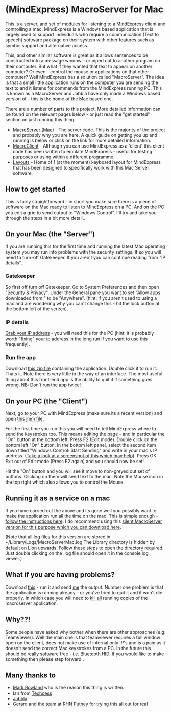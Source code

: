 (MindExpress) MacroServer for Mac
===========

This is a server, and set of modules for listening to a [MindExpress](http://www.jabbla.com/products.asp?itemID=9) client and controlling a mac. MindExpress is a Windows based application that is largely used to support individuals who require a communication (Text to speech) software package on their system with other features such as symbol support and alternative access. 

This, and other similar software is great as it allows sentences to be constructed into a message window - or piped out to another program on their computer. But what if they wanted that text to appear on another computer? Or even - control the mouse or applications on that other computer? Well MindExpress has a solution called "MacroServer". The idea is that a small little application runs on the computer you are sending the text to and it listens for commands from the MindExpress running PC. This is known as a MacroServer and Jabbla have only made a Windows based version of - this is the home of the Mac based one. 

There are a number of parts to this project. More detailed information can be found on the relevant pages below - or just read the "get started" section on just running this thing.

- [MacroServer (Mac)](MacroServer/#readme) - The server code. This is the majority of the project and probably why you are here. A quick guide on getting you up and running is below or click on the link for more detailed information. 
- [MacroClient](MacroClient/#readme) - Although you can use MindExpress as a 'client' this client code has been written to emulate MindExpress - useful for testing purposes or using within a different programme.
- [Layouts](Layouts/#readme) - Home of 1 (at the moment) keyboard layout for MindExpress that has been designed to specifically work with this Mac Server software.


How to get started
------------------

This is fairly straightforward - in short you make sure there is a piece of software on the Mac ready to listen to MindExpress on a PC. And on the PC you edit a grid to send output to "Windows Control". I'll try and take you through the steps in a bit more detail..

## On your Mac (the "Server")
If you are running this for the first time and running the latest Mac operating system you may run into problems with the security settings. If so you will need to turn-off Gatekeeper. If you aren't you can continue reading from "IP details". 

### Gatekeeper
So first off turn off Gatekeeper. Go to System Preferences and then open "Security & Privacy". Under the General pane you want to set "Allow apps downloaded from:" to be "Anywhere". (hint: if you aren't used to using a mac and are wondering why you can't change this - hit the lock button at the bottom left of the screen). 

<!--
#####Accessibility
Next you have to enable Mac OS X's accessibility frameworks in System Preferences.
Click on the "Accessibility" pane (formerly "Universal Access") in "System Preferences". At the bottom left of the pane is a checkbox setting called "Enable access for assistive devices". Click on the checkbox so the setting is enabled. Close out of System Preferences.
-->

### IP details
[Grab your IP address](http://osxdaily.com/2010/11/21/find-ip-address-mac/) - you will need this for the PC (hint: it is probably worth "fixing" your ip address in the long run if you want to use this frequently). 

### Run the app
Download [this zip file](http://macroservermac.s3.amazonaws.com/MacroServerMac.zip) containing the application. Double click it to run it. Thats it. Note there is very little in the way of an interface. The most useful thing about this front-end app is the ability to quit it if something goes wrong. NB: Don't run the app twice! 


## On your PC (the "Client") 
Next, go to your PC with MindExpress (make sure its a recent version) and open [this jmm file](http://macroservermac.s3.amazonaws.com/keyboard_mac.jmm).  

For the first time you run this you will need to tell MindExpress where to send the keystrokes too. This means editing the page - and in particular the "On" button at the bottom left. Press F2 (Edit mode). Double click on the bottom left "On" button. In the bottom left panel, select the second item down titled "Windows Control: Start Sending"  and write in your mac's IP address. ([Take a look at a screenshot of this which may help](http://i.imgur.com/q4HMJ5J.png)).  Press OK. Exit out of Edit mode (Press F2 again) and you should now be set! 

Hit the "On" button and you will see it move to non-greyed out set of buttons. Clicking on them will send text to the mac. Note the Mouse icon in the top right which also allows you to control the Mouse. 

## Running it as a service on a mac 
If you have carried out the above and its gone well you possibly want to make the application run all the time on the mac. This is simple enough - [follow the instructions here](http://support.apple.com/kb/HT2602). I do recommend using this [silent MacroServer version for this purpose which you can download here](http://macroservermac.s3.amazonaws.com/MacroServerMacService.zip). 

(Note that all log files for this version are stored in ~/Library/Logs/MacroServerMac.log The Library directory is hidden by default on Lion upwards. [Follow these steps](http://osxdaily.com/2011/07/22/access-user-library-folder-in-os-x-lion/) to open the directory required. Just double clicking on the .log file should open it in the console log viewer.)

## What if you are having problems?
Download [this](http://macroservermac.s3.amazonaws.com/MacroServerMacDebug.zip) - run it and send [me](http://willwa.de/) the output. Number one problem is that the application is running already - or you've tried to quit it and it won't die properly. In which case you will need to [kill all](http://osxdaily.com/2010/08/15/mac-task-manager/) running copies of the macroserver application. 


Why??!
------------------

Some people have asked why bother when there are other approaches (e.g. TeamViewer). Well the main one is that teamviewer requires a full window open on the client, does not make use of internal only IP's and is a pain as it doesn't send the correct Mac keystrokes from a PC. In the future this should be really software free - i.e. Bluetooth HID. If you would like to make something then please step forward.. 


Many thanks to
--------------

* [Mark Rowland](http://www.youtube.com/watch?v=_Ox94YrYtGo) who is the reason this thing is written. 
* Ian from [Techcess](http://techcess.co.uk)
* [Jabbla](http://www.jabbla.com)
* Gerard and the team at [RHN Putney](http://www.rhn.org.uk) for trying this all out for real

